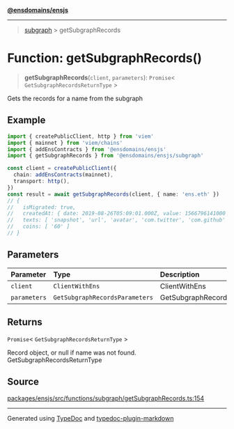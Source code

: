 [**@ensdomains/ensjs**](../README.md)

---

> [subgraph](README.md) > getSubgraphRecords

# Function: getSubgraphRecords()

> **getSubgraphRecords**(`client`, `parameters`): `Promise`\< `GetSubgraphRecordsReturnType` \>

Gets the records for a name from the subgraph

## Example

```ts
import { createPublicClient, http } from 'viem'
import { mainnet } from 'viem/chains'
import { addEnsContracts } from '@ensdomains/ensjs'
import { getSubgraphRecords } from '@ensdomains/ensjs/subgraph'

const client = createPublicClient({
  chain: addEnsContracts(mainnet),
  transport: http(),
})
const result = await getSubgraphRecords(client, { name: 'ens.eth' })
// {
//   isMigrated: true,
//   createdAt: { date: 2019-08-26T05:09:01.000Z, value: 1566796141000 },
//   texts: [ 'snapshot', 'url', 'avatar', 'com.twitter', 'com.github' ],
//   coins: [ '60' ]
// }
```

## Parameters

| Parameter    | Type                           | Description                  |
| :----------- | :----------------------------- | :--------------------------- |
| `client`     | `ClientWithEns`                | ClientWithEns                |
| `parameters` | `GetSubgraphRecordsParameters` | GetSubgraphRecordsParameters |

## Returns

`Promise`\< `GetSubgraphRecordsReturnType` \>

Record object, or null if name was not found. GetSubgraphRecordsReturnType

## Source

[packages/ensjs/src/functions/subgraph/getSubgraphRecords.ts:154](https://github.com/ensdomains/ensjs-v3/blob/1b90b888/packages/ensjs/src/functions/subgraph/getSubgraphRecords.ts#L154)

---

Generated using [TypeDoc](https://typedoc.org/) and [typedoc-plugin-markdown](https://www.npmjs.com/package/typedoc-plugin-markdown)
